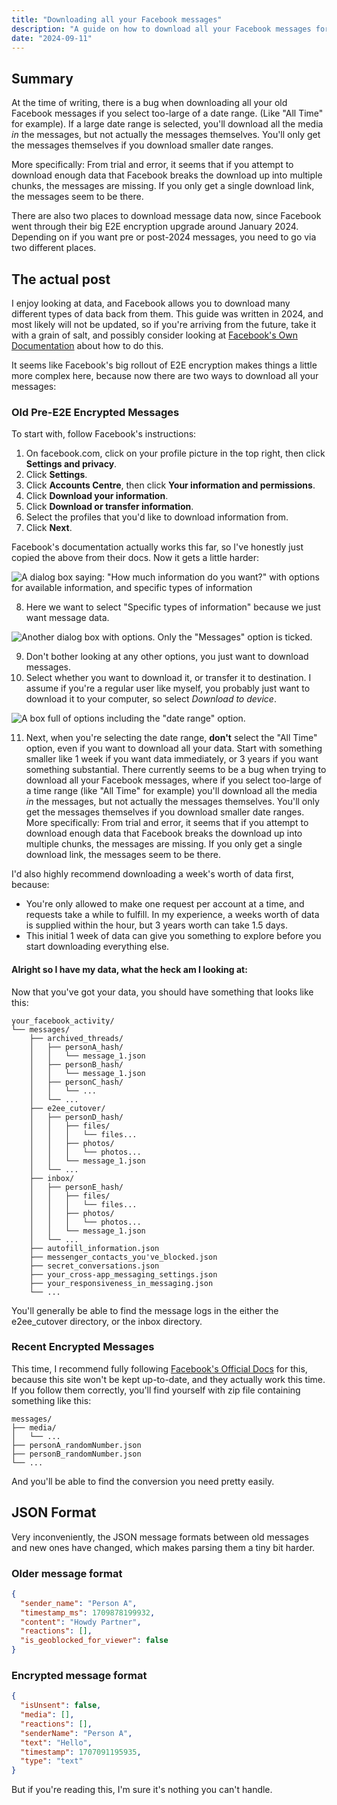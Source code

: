 ```yaml
---
title: "Downloading all your Facebook messages"
description: "A guide on how to download all your Facebook messages for storage or analysis"
date: "2024-09-11"
---
```


## Summary

At the time of writing, there is a bug when downloading all your old Facebook messages if you select too-large of a date range. (Like "All Time" for example). If a large date range is selected, you'll download all the media _in_ the messages, but not actually the messages themselves. You'll only get the messages themselves if you download smaller date ranges.

More specifically: From trial and error, it seems that if you attempt to download enough data that Facebook breaks the download up into multiple chunks, the messages are missing. If you only get a single download link, the messages seem to be there.

There are also two places to download message data now, since Facebook went through their big E2E encryption upgrade around January 2024. Depending on if you want pre or post-2024 messages, you need to go via two different places.

## The actual post

I enjoy looking at data, and Facebook allows you to download many different types of data back from them. This guide was written in 2024, and most likely will not be updated, so if you're arriving from the future, take it with a grain of salt, and possibly consider looking at [Facebook's Own Documentation](https://www.facebook.com/help/messenger-app/212802592074644) about how to do this.

It seems like Facebook's big rollout of E2E encryption makes things a little more complex here, because now there are two ways to download all your messages:

### Old Pre-E2E Encrypted Messages

To start with, follow Facebook's instructions:

1. On facebook.com, click on your profile picture in the top right, then click **Settings and privacy**.
2. Click **Settings**.
3. Click **Accounts Centre**, then click **Your information and permissions**.
4. Click **Download your information**.
5. Click **Download or transfer information**.
6. Select the profiles that you'd like to download information from.
7. Click **Next**.

Facebook's documentation actually works this far, so I've honestly just copied the above from their docs. Now it gets a little harder:

![A dialog box saying: "How much information do you want?" with options for available information, and specific types of information](/images/blog/downloading-facebook-message-data/information_type.png)

8. Here we want to select "Specific types of information" because we just want message data.

![Another dialog box with options. Only the "Messages" option is ticked.](/images/blog/downloading-facebook-message-data/specific_information.png)

9. Don't bother looking at any other options, you just want to download messages.
10. Select whether you want to download it, or transfer it to destination. I assume if you're a regular user like myself, you probably just want to download it to your computer, so select _Download to device_.

![A box full of options including the "date range" option.](/images/blog/downloading-facebook-message-data/date_range.png)

11. Next, when you're selecting the date range, **don't** select the "All Time" option, even if you want to download all your data. Start with something smaller like 1 week if you want data immediately, or 3 years if you want something substantial. There currently seems to be a bug when trying to download all your Facebook messages, where if you select too-large of a time range (like "All Time" for example) you'll download all the media _in_ the messages, but not actually the messages themselves. You'll only get the messages themselves if you download smaller date ranges. More specifically: From trial and error, it seems that if you attempt to download enough data that Facebook breaks the download up into multiple chunks, the messages are missing. If you only get a single download link, the messages seem to be there.

I'd also highly recommend downloading a week's worth of data first, because:

- You're only allowed to make one request per account at a time, and requests take a while to fulfill. In my experience, a weeks worth of data is supplied within the hour, but 3 years worth can take 1.5 days.
- This initial 1 week of data can give you something to explore before you start downloading everything else.

#### Alright so I have my data, what the heck am I looking at:

Now that you've got your data, you should have something that looks like this:

```text
your_facebook_activity/
└── messages/
    ├── archived_threads/
    │   ├── personA_hash/
    │   │   └── message_1.json
    │   ├── personB_hash/
    │   │   └── message_1.json
    │   ├── personC_hash/
    │   │   └── ...
    │   └── ...
    ├── e2ee_cutover/
    │   ├── personD_hash/
    │   │   ├── files/
    │   │   │   └── files...
    │   │   ├── photos/
    │   │   │   └── photos...
    │   │   └── message_1.json
    │   └── ...
    ├── inbox/
    │   ├── personE_hash/
    │   │   ├── files/
    │   │   │   └── files...
    │   │   ├── photos/
    │   │   │   └── photos...
    │   │   └── message_1.json
    │   └── ...
    ├── autofill_information.json
    ├── messenger_contacts_you've_blocked.json
    ├── secret_conversations.json
    ├── your_cross-app_messaging_settings.json
    ├── your_responsiveness_in_messaging.json
    └── ...
```

You'll generally be able to find the message logs in the either the e2ee_cutover directory, or the inbox directory.

### Recent Encrypted Messages

This time, I recommend fully following [Facebook's Official Docs](https://www.facebook.com/help/677912386869109/) for this, because this site won't be kept up-to-date, and they actually work this time. If you follow them correctly, you'll find yourself with zip file containing something like this:

```text
messages/
├── media/
│   └── ...
├── personA_randomNumber.json
├── personB_randomNumber.json
└── ...
```

And you'll be able to find the conversion you need pretty easily.

## JSON Format

Very inconveniently, the JSON message formats between old messages and new ones have changed, which makes parsing them a tiny bit harder.

### Older message format

```json
{
  "sender_name": "Person A",
  "timestamp_ms": 1709878199932,
  "content": "Howdy Partner",
  "reactions": [],
  "is_geoblocked_for_viewer": false
}
```

### Encrypted message format

```json
{
  "isUnsent": false,
  "media": [],
  "reactions": [],
  "senderName": "Person A",
  "text": "Hello",
  "timestamp": 1707091195935,
  "type": "text"
}
```

But if you're reading this, I'm sure it's nothing you can't handle.
